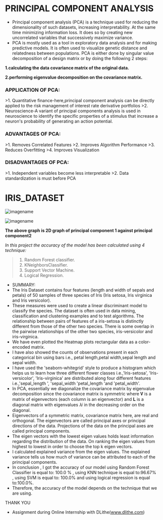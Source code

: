 <h1>PRINCIPAL COMPONENT ANALYSIS</h1>

* Principal component analysis (PCA) is a technique used for reducing the dimensionality of such datasets, increasing interpretability. At the same time minimizing information loss. It does so by creating new uncorrelated variables that successively maximize variance.
* PCA is mostly used as a tool in exploratory data analysis and for making predictive models. It is often used to visualize genetic distance and relatedness between populations. PCA is either done by singular value decomposition of a design matrix or by doing the following 2 steps:

**1.calculating the data covariance matrix of the original data.**

**2.performing eigenvalue decomposition on the covariance matrix.**

<h3>APPLICATION OF PCA:</h3>
>1. Quantitative finance-here,principal component analysis can be directly applied to the risk management of interest rate derivative portfolios
>2. Neuroscience-A variant of principal components analysis is used in neuroscience to identify the specific properties of a stimulus that increase a neuron's probability of generating an action potential.

<h3>ADVANTAGES OF PCA:</h3>     
>1. Removes Correlated Features
>2. Improves Algorithm Performance 
>3. Reduces Overfitting
>4. Improves Visualization
<h3>DISADVANTAGES OF PCA:</h3>  
>1. Independent variables become less interpretable
>2. Data standardization is must before PCA 

<h1>IRIS_DATASET</H1>

![imagename](https://thegoodpython.com/assets/images/iris-species.png)



![imagename](https://miro.medium.com/max/2186/1*duZ0MeNS6vfc35XtYr88Bg.png)

**The above graph is 2D graph of principal component 1 against principal component2**

 _In this project the accuracy of the model has been calculated using 4 technique:_
 >1. Random Forest classifier.
 >2. KNeighborsClassifier.
 >3. Support Vector Machine.
 >4. Logical Regression.
 
* SUMMARY:
* The Iris Dataset contains four features (length and width of sepals and petals) of 50 samples of three species of Iris (Iris setosa, Iris virginica and Iris versicolor). 
* These measures were used to create a linear discriminant model to classify the species. The dataset is often used in data mining, classification and clustering examples and to test algorithms. The relationship between pairs of features of a iris-setosa is distinctly different from those of the other two species. There is some overlap in the pairwise relationships of the other two species, iris-versicolor and iris-virginica.
* We have even plotted the Heatmap plots rectangular data as a color-encoded matrix.
* I have also showed the counts of observations present in each categorical bin using bars i.e., petal length,petal width,sepal length and sepal width.
* I have used the 'seaborn-whitegrid' style to produce a histogram which helps us to learn how three different flower classes i.e.,'Iris-setosa', 'Iris-versicolor', 'Iris-virginica' are distributed along four different features i.e.,'sepal_length ', 'sepal_width 'petal_length 'and 'petal_width'.
* In PCA, essentially we diagonalize the covariance matrix  by eigenvalue decomposition since the covariance matrix is symmetric where 𝐕 is a matrix of eigenvectors (each column is an eigenvector) and 𝐋 is a diagonal matrix with eigenvalues 𝜆𝑖 in the decreasing order on the diagonal.
* Eigenvectors of a symmetric matrix, covariance matrix here, are real and orthogonal. The eigenvectors are called principal axes or principal directions of the data. Projections of the data on the principal axes are called principal components.
* The eigen vectors with the lowest eigen values holds least information regarding the distribution of the data. On ranking the eigen values from highest to lowest in order to choose the top k eigen vectors.
* I calculated explained variance from the eigen values. The explained variance tells us how much of variance can be attributed to each of the principal components.
* In conclusion , I got the accuracy of our model using Random Forest Classifier is equal to: 100.0 % , using KNN technique is equal to:96.67% , using SVM is equal to: 100.0% and using logical regression is equal to:100.0%.
* Therefore, the accuracy of the model depends on the technique that we are using.

THANK YOU
* Assignment during Online Internship with DLithe(www.dlithe.com)

